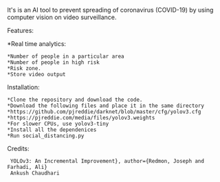 It's is an AI tool to prevent spreading of coronavirus (COVID-19) by using computer vision on video surveillance. 



Features:

   *Real time analytics:

    *Number of people in a particular area
    *Number of people in high risk
    *Risk zone.
    *Store video output
  
  
Installation:


    *Clone the repository and download the code.
    *Download the following files and place it in the same directory
    *https://github.com/pjreddie/darknet/blob/master/cfg/yolov3.cfg
    *https://pjreddie.com/media/files/yolov3.weights
    *For slower CPUs, use yolov3-tiny
    *Install all the dependenices
    *Run social_distancing.py 
    
    
Credits:

     YOLOv3: An Incremental Improvement}, author={Redmon, Joseph and Farhadi, Ali}
     Ankush Chaudhari
